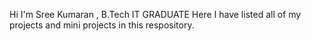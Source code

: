 Hi I'm Sree Kumaran , B.Tech IT GRADUATE
Here I have listed all of my projects and mini projects in this respository.

